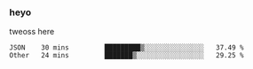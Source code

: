 ### heyo
tweoss here

<!--START_SECTION:waka-->

```text
JSON    30 mins         █████████▒░░░░░░░░░░░░░░░   37.49 %
Other   24 mins         ███████▒░░░░░░░░░░░░░░░░░   29.25 %
```

<!--END_SECTION:waka-->

<!--
**Tweoss/tweoss** is a ✨ _special_ ✨ repository because its `README.md` (this file) appears on your GitHub profile.

Here are some ideas to get you started:

- 🔭 I’m currently working on ...
- 🌱 I’m currently learning ...
- 👯 I’m looking to collaborate on ...
- 🤔 I’m looking for help with ...
- 💬 Ask me about ...
- 📫 How to reach me: ...
- 😄 Pronouns: ...
- ⚡ Fun fact: ...
-->
